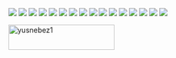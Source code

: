 <p align="center">
  <p>
    <img src="https://img.shields.io/badge/-Visual%20Studio%20Code-23A9F2?style=for-the-badge&logo=Visual%20Studio%20Code&logoColor=white"/>
    <img src="https://img.shields.io/badge/-Github-181717?style=for-the-badge&logo=GitHub&logoColor=white"/>
    <img src="https://img.shields.io/badge/-Git-F44D27?style=for-the-badge&logo=Git&logoColor=white"/>
    <img src="https://img.shields.io/badge/-NPM-CB3837?style=for-the-badge&logo=NPM&logoColor=white"/>
    <img src="https://img.shields.io/badge/-Javascript-FFFF00?style=for-the-badge&logo=Javascript&logoColor=black"/>
    <img src="https://img.shields.io/badge/-Typescript-0079BF?style=for-the-badge&logo=Typescript&logoColor=white"/>
    <img src="https://img.shields.io/badge/-Node.js-E01563?style=for-the-badge&logo=Node.js&logoColor=white"/>
    <img src="https://img.shields.io/badge/-Mongodb-FFFFFF?style=for-the-badge&logo=Mongodb&logoColor=green"/>
    <img src="https://img.shields.io/badge/-React-61DAFB?style=for-the-badge&logo=React&logoColor=black"/>
    <img src="https://img.shields.io/badge/-Redux-764ABC?style=for-the-badge&logo=Redux&logoColor=black"/>
    <img src="https://img.shields.io/badge/-ESLint-4B32C3?style=for-the-badge&logo=ESLint&logoColor=white"/>
    <img src="https://img.shields.io/badge/-HTML5-E34F26?style=for-the-badge&logo=HTML5&logoColor=white"/>
    <img src="https://img.shields.io/badge/-CSS3-1572B6?style=for-the-badge&logo=CSS3&logoColor=white"/>
    <img src="https://img.shields.io/badge/-Ubuntu-A80030?style=for-the-badge&logo=Ubuntu&logoColor=white"/>
    <img src="https://img.shields.io/badge/-Mac-A80030?style=for-the-badge&logo=Mac&logoColor=white"/>
    <img src="https://img.shields.io/badge/-Jira-222F29?style=for-the-badge&logo=Jira&logoColor=white"/>
  </p>
  <a href="https://www.buymeacoffee.com/yusnebez1"> <img align="center" src="https://cdn.buymeacoffee.com/buttons/v2/default-orange.png" height="50" width="210" alt="yusnebez1" /></a>
</p>
